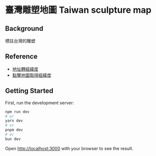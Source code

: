 # 臺灣雕塑地圖 Taiwan sculpture map

## Background

標註台灣的雕塑

## Reference

- [地址轉經緯度](https://littlehorseboy.github.io/getCurrentPosition-test/addressToCoords.html)
- [點擊地圖取得經緯度](https://developers.google.com/maps/documentation/javascript/examples/event-click-latlng)

## Getting Started

First, run the development server:

```bash
npm run dev
# or
yarn dev
# or
pnpm dev
# or
bun dev
```

Open [http://localhost:3000](http://localhost:3000) with your browser to see the result.
